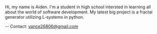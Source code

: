 Hi, my name is Aiden. I'm a student in high school intersted in learning all about the world of software development.
My latest big project is a fractal generator utilizing L-systems in python.

--
Contact: vance26806@gmail.com
